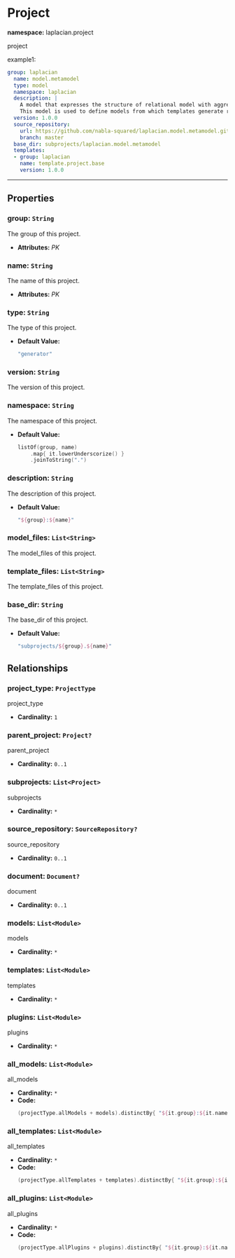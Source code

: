 # **Project**
**namespace:** laplacian.project

project


example1:
```yaml
group: laplacian
  name: model.metamodel
  type: model
  namespace: laplacian
  description: |
    A model that expresses the structure of relational model with aggregation support.
    This model is used to define models from which templates generate resources such as source code or document.
  version: 1.0.0
  source_repository:
    url: https://github.com/nabla-squared/laplacian.model.metamodel.git
    branch: master
  base_dir: subprojects/laplacian.model.metamodel
  templates:
  - group: laplacian
    name: template.project.base
    version: 1.0.0
```


---

## Properties

### group: `String`
The group of this project.
- **Attributes:** *PK*

### name: `String`
The name of this project.
- **Attributes:** *PK*

### type: `String`
The type of this project.
- **Default Value:**
  ```kotlin
  "generator"
  ```

### version: `String`
The version of this project.

### namespace: `String`
The namespace of this project.
- **Default Value:**
  ```kotlin
  listOf(group, name)
      .map{ it.lowerUnderscorize() }
      .joinToString(".")
  ```

### description: `String`
The description of this project.
- **Default Value:**
  ```kotlin
  "${group}:${name}"
  ```

### model_files: `List<String>`
The model_files of this project.

### template_files: `List<String>`
The template_files of this project.

### base_dir: `String`
The base_dir of this project.
- **Default Value:**
  ```kotlin
  "subprojects/${group}.${name}"
  ```

## Relationships

### project_type: `ProjectType`
project_type
- **Cardinality:** `1`

### parent_project: `Project?`
parent_project
- **Cardinality:** `0..1`

### subprojects: `List<Project>`
subprojects
- **Cardinality:** `*`

### source_repository: `SourceRepository?`
source_repository
- **Cardinality:** `0..1`

### document: `Document?`
document
- **Cardinality:** `0..1`

### models: `List<Module>`
models
- **Cardinality:** `*`

### templates: `List<Module>`
templates
- **Cardinality:** `*`

### plugins: `List<Module>`
plugins
- **Cardinality:** `*`

### all_models: `List<Module>`
all_models
- **Cardinality:** `*`
- **Code:**
  ```kotlin
  (projectType.allModels + models).distinctBy{ "${it.group}:${it.name}" }
  ```

### all_templates: `List<Module>`
all_templates
- **Cardinality:** `*`
- **Code:**
  ```kotlin
  (projectType.allTemplates + templates).distinctBy{ "${it.group}:${it.name}" }
  ```

### all_plugins: `List<Module>`
all_plugins
- **Cardinality:** `*`
- **Code:**
  ```kotlin
  (projectType.allPlugins + plugins).distinctBy{ "${it.group}:${it.name}" }
  ```
